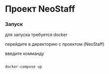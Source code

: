 # Проект NeoStaff

### Запуск

для запуска требуется docker

перейдите в директорию с проектом (NeoStaff)

введите комманду

```cmd

docker-compose up

```
